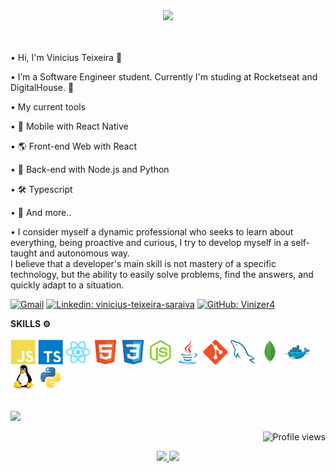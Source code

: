<div align="center" padding="5em"> 
<img src="https://readme-typing-svg.herokuapp.com/?color=00bfbf&size=35&center=true&vCenter=true&width=1000&lines=HELLO,+MY+NAME+is+Vinicius+Teixeira+Saraiva;I'm++JavaScript+Developer;I+from+Brasil,+GO;Certified+Tech+Developer+at+Digital+House;Ignite+Rocketseat;Be+Welcome!+:%29">
</div>
<div >

</div>
<br>
<br>
<div align="left">
<p>• Hi, I'm Vinicius Teixeira 👋</p>
<p>• I’m a Software Engineer student. Currently I'm studing at Rocketseat and DigitalHouse. 🚀</p>
<p>• My current tools</p>
<p>• 📲 Mobile with React Native</p>
<p>• 🌎 Front-end Web with React</p>
<p>• 📡 Back-end with Node.js and Python</p>
<p>• 🛠️ Typescript</p>
<p>• 🧰 And more..</p>
<p>• I consider myself a dynamic professional who seeks to learn about everything, being proactive and curious, I try to develop myself in a self-taught and autonomous way.<br> I believe that a developer's main skill is not mastery of a specific technology, but the ability to easily solve problems, find the answers, and quickly adapt to a situation.</p>
</div>

[![Gmail](https://img.shields.io/twitter/url?label=email&logo=gmail&style=social&url=http%3A%2F%2Fmailto%3Astephanyn7%40gmail.com)](mailto:vinicius.ts.online@gmail.com)
[![Linkedin: vinicius-teixeira-saraiva](https://img.shields.io/badge/-Vinicius-blue?style=flat-square&logo=Linkedin&logoColor=white&link=https://www.linkedin.com/in/vinicius-teixeira-saraiva/)](https://www.linkedin.com/in/vinicius-teixeira-saraiva/)
[![GitHub: Vinizer4](https://img.shields.io/github/followers/vinizer4?label=follow&style=social)](https://github.com/vinizer4)



<div style="display: inline_block">
    <strong>SKILLS ⚙️</strong>
    <br>
    <br>
    <img align="center" alt="" height="40em" width="40em" src="https://raw.githubusercontent.com/devicons/devicon/master/icons/javascript/javascript-plain.svg">
    <img align="center" alt="" height="40em" width="40em" src="https://raw.githubusercontent.com/devicons/devicon/master/icons/typescript/typescript-plain.svg">
    <img align="center" alt="" height="40em" width="40em" src="https://raw.githubusercontent.com/devicons/devicon/master/icons/react/react-original.svg">
    <img align="center" alt="" height="40em" width="40em" src="https://raw.githubusercontent.com/devicons/devicon/master/icons/html5/html5-original.svg">
    <img align="center" alt="" height="40em" width="40em" src="https://raw.githubusercontent.com/devicons/devicon/master/icons/css3/css3-original.svg">
    <img align="center" alt="" height="40em" width="40em" src="https://raw.githubusercontent.com/devicons/devicon/master/icons/nodejs/nodejs-original.svg">
    <img align="center" alt="" height="40em" width="40em" src="https://raw.githubusercontent.com/devicons/devicon/master/icons/java/java-original.svg">
    <img align="center" alt="" height="40em" width="40em" src="https://raw.githubusercontent.com/devicons/devicon/master/icons/git/git-original.svg">
    <img align="center" alt="" height="40em" width="40em" src="https://raw.githubusercontent.com/devicons/devicon/master/icons/mysql/mysql-original.svg">
    <img align="center" alt="" height="40em" width="40em" src="https://raw.githubusercontent.com/devicons/devicon/master/icons/mongodb/mongodb-original.svg">
    <img align="center" alt="" height="40em" width="40em" src="https://raw.githubusercontent.com/devicons/devicon/master/icons/docker/docker-original.svg">
    <img align="center" alt="" height="40em" width="40em" src="https://raw.githubusercontent.com/devicons/devicon/master/icons/linux/linux-original.svg">
    <img align="center" alt="" height="40em" width="40em" src="https://raw.githubusercontent.com/devicons/devicon/master/icons/python/python-original.svg">
 </div>
 <br>
 <br>
 <img  height="300em" src="https://activity-graph.herokuapp.com/graph?username=vinizer4&theme=gotham&hide_border=true&area=true"/>
<p align="right">  <img src="https://komarev.com/ghpvc/?username=vinizer4&color=green" alt="Profile views" /> </p>
<div align="center">
    <a href="https://github.com/vinizer4">
    <img height="180em" src="https://github-readme-stats.vercel.app/api?username=vinizer4&show_icons=true&theme=gotham&include_all_commits=true&count_private=true"/>
    <img height="180em" src="https://github-readme-stats.vercel.app/api/top-langs/?username=vinizer4&layout=compact&langs_count=7&theme=gotham"/>
</div>
<br>

